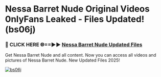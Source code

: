 # Nessa Barret Nude Original Videos 0nlyFans Leaked - Files Updated! (bs06j)

<h3>🔴 CLICK HERE 🌐==►► <a href="https://tinyurl.com/5h6xmrr3" rel="nofollow">Nessa Barret Nude Updated Files</a></h3>

Get Nessa Barret Nude and all content. Now you can access all videos and pictures of Nessa Barret Nude. New Updated Files 2025!

[![bs06j](https://i.imgur.com/KVD873Z.gif)](https://tinyurl.com/5h6xmrr3)
